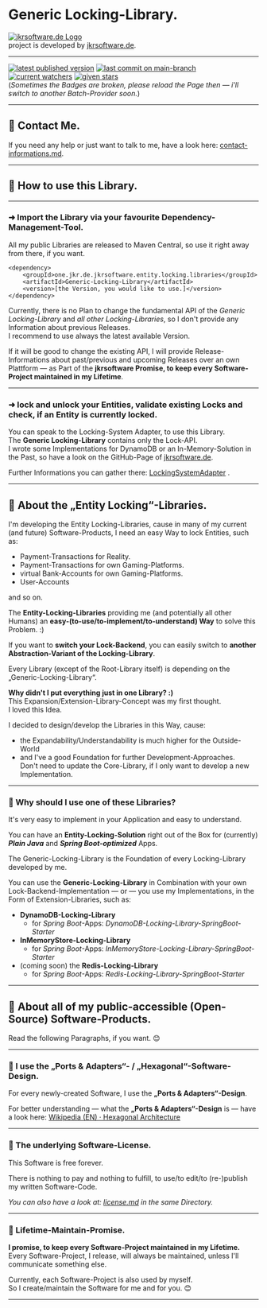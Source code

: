 # Generic Locking-Library.

[![jkrsoftware.de Logo](https://jkrprojects-static-files-993857686066.s3.eu-central-1.amazonaws.com/static-images/project-logos/jkrsoftware.de_250x69.png)](https://www.jkrsoftware.de)<br />
project is developed by [jkrsoftware.de](https://www.jkrsoftware.de).

---

[![latest published version](https://badgen.net/maven/v/maven-central/one.jkr.de.jkrsoftware.entity.locking.libraries/Generic-Locking-Library)](https://s01.oss.sonatype.org/content/repositories/public/one/jkr/de/jkrsoftware/entity/locking/libraries/Generic-Locking-Library/)
[![last commit on main-branch](https://badgen.net/github/last-commit/jkrsoftware-de/Generic-Locking-Library/main)](https://github.com/jkrsoftware-de/Generic-Locking-Library/commit/main)
[![current watchers](https://badgen.net/github/watchers/jkrsoftware-de/Generic-Locking-Library)](https://github.com/jkrsoftware-de/Generic-Locking-Library/watchers)
[![given stars](https://badgen.net/github/stars/jkrsoftware-de/Generic-Locking-Library)](https://github.com/jkrsoftware-de/Generic-Locking-Library/stargazers)
<br />
(_Sometimes the Badges are broken, please reload the Page then — i'll switch to another Batch-Provider soon._)

---

## 💬 Contact Me.

If you need any help or just want to talk to me, have a look here: [contact-informations.md](contact-informations.md).

---

## 🔧 How to use this Library.

---

### ➜ Import the Library via your favourite Dependency-Management-Tool.

All my public Libraries are released to Maven Central, so use it right away from there, if you want.

```
<dependency>
    <groupId>one.jkr.de.jkrsoftware.entity.locking.libraries</groupId>
    <artifactId>Generic-Locking-Library</artifactId>
    <version>[the Version, you would like to use.]</version>
</dependency>
```

Currently, there is no Plan to change the fundamental API of the *Generic Locking-Library* and *all other Locking-Libraries*, so I don't
provide any Information about previous Releases.<br />
I recommend to use always the latest available Version.

If it will be good to change the existing API, I will provide Release-Informations about past/previous and upcoming Releases over an own
Plattform — as Part of the **jkrsoftware Promise, to keep every Software-Project maintained in my Lifetime**.

---

### ➜ lock and unlock your Entities, validate existing Locks and check, if an Entity is currently locked.

You can speak to the Locking-System Adapter, to use this Library.<br />
The **Generic Locking-Library** contains only the Lock-API.<br />
I wrote some Implementations for DynamoDB or an In-Memory-Solution in the Past, so have a look on the GitHub-Page
of [jkrsoftware.de](https://github.com/jkrsoftware-de).<br />

Further Informations you can gather
there: [LockingSystemAdapter](https://github.com/jkrsoftware-de/Generic-Locking-Library/blob/main/src/main/java/one/jkr/de/jkrsoftware/entity/locking/libraries/generic/locking/library/locking/system/adapter/in/LockingSystemAdapter.java)
.

---

## 📙 About the „Entity Locking“-Libraries.

I'm developing the Entity Locking-Libraries, cause in many of my current (and future) Software-Products, I need an easy Way to lock
Entities, such as:

* Payment-Transactions for Reality.
* Payment-Transactions for own Gaming-Platforms.
* virtual Bank-Accounts for own Gaming-Platforms.
* User-Accounts

and so on.

The **Entity-Locking-Libraries** providing me (and potentially all other Humans) an **easy-(to-use/to-implement/to-understand) Way** to solve this Problem. :)

If you want to **switch your Lock-Backend**, you can easily switch to **another Abstraction-Variant of the Locking-Library**.

Every Library (except of the Root-Library itself) is depending on the „Generic-Locking-Library“.

**Why didn't I put everything just in one Library? :)**
<br />
This Expansion/Extension-Library-Concept was my first thought.
<br />
I loved this Idea.

I decided to design/develop the Libraries in this Way, cause:
* the Expandability/Understandability is much higher for the Outside-World
* and I've a good Foundation for further Development-Approaches.<br />
  Don't need to update the Core-Library, if I only want to develop a new Implementation.

---

### 📃 Why should I use one of these Libraries?
It's very easy to implement in your Application and easy to understand.

You can have an **Entity-Locking-Solution** right out of the Box for (currently) **_Plain Java_** and
**_Spring Boot-optimized_** Apps.

The Generic-Locking-Library is the Foundation of every Locking-Library developed by me.

You can use the **Generic-Locking-Library** in Combination with your own Lock-Backend-Implementation — or — you use my Implementations, in
the Form of Extension-Libraries, such as:

* **DynamoDB-Locking-Library**
  * for _Spring Boot_-Apps: *DynamoDB-Locking-Library-SpringBoot-Starter*
* **InMemoryStore-Locking-Library**
  * for _Spring Boot_-Apps: *InMemoryStore-Locking-Library-SpringBoot-Starter*
* (coming soon) the **Redis-Locking-Library**
  * for _Spring Boot_-Apps: *Redis-Locking-Library-SpringBoot-Starter*

---

## 📕 About all of my public-accessible (Open-Source) Software-Products.

Read the following Paragraphs, if you want. 😊

---

### 📃 I use the „Ports & Adapters“- / „Hexagonal“-Software-Design.

For every newly-created Software, I use the **„Ports & Adapters“-Design**.

For better understanding — what the **„Ports & Adapters“-Design** is — have a look
here: [Wikipedia (EN) · Hexagonal Architecture](https://en.wikipedia.org/wiki/Hexagonal_architecture_(software))

---

### 📃 The underlying Software-License.

This Software is free forever.

There is nothing to pay and nothing to fulfill, to use/to edit/to (re-)publish my written Software-Code.

*You can also have a look at: [license.md](license.md) in the same Directory.*

---

### 📃 Lifetime-Maintain-Promise.

**I promise, to keep every Software-Project maintained in my Lifetime.**<br />
Every Software-Project, I release, will always be maintained, unless I'll communicate something else.

Currently, each Software-Project is also used by myself.<br />
So I create/maintain the Software for me and for you. 😊

---

